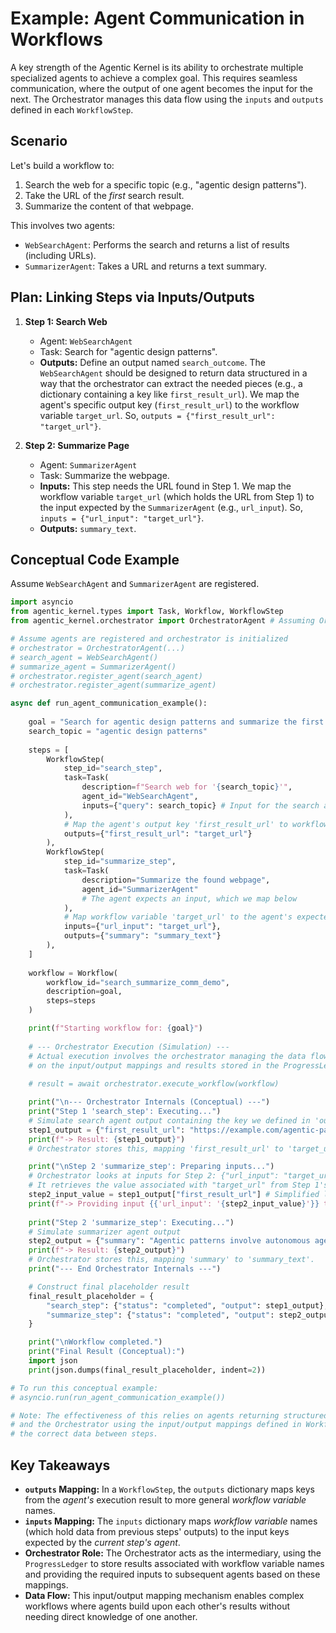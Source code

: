 # Example: Agent Communication in Workflows

A key strength of the Agentic Kernel is its ability to orchestrate multiple specialized agents to achieve a complex goal. This requires seamless communication, where the output of one agent becomes the input for the next. The Orchestrator manages this data flow using the `inputs` and `outputs` defined in each `WorkflowStep`.

## Scenario

Let's build a workflow to:

1. Search the web for a specific topic (e.g., "agentic design patterns").
2. Take the URL of the *first* search result.
3. Summarize the content of that webpage.

This involves two agents:

* `WebSearchAgent`: Performs the search and returns a list of results (including URLs).
* `SummarizerAgent`: Takes a URL and returns a text summary.

## Plan: Linking Steps via Inputs/Outputs

1. **Step 1: Search Web**
    * Agent: `WebSearchAgent`
    * Task: Search for "agentic design patterns".
    * **Outputs:** Define an output named `search_outcome`. The `WebSearchAgent` should be designed to return data structured in a way that the orchestrator can extract the needed pieces (e.g., a dictionary containing a key like `first_result_url`). We map the agent's specific output key (`first_result_url`) to the workflow variable `target_url`. So, `outputs = {"first_result_url": "target_url"}`.

2. **Step 2: Summarize Page**
    * Agent: `SummarizerAgent`
    * Task: Summarize the webpage.
    * **Inputs:** This step needs the URL found in Step 1. We map the workflow variable `target_url` (which holds the URL from Step 1) to the input expected by the `SummarizerAgent` (e.g., `url_input`). So, `inputs = {"url_input": "target_url"}`.
    * **Outputs:** `summary_text`.

## Conceptual Code Example

Assume `WebSearchAgent` and `SummarizerAgent` are registered.

```python
import asyncio
from agentic_kernel.types import Task, Workflow, WorkflowStep
from agentic_kernel.orchestrator import OrchestratorAgent # Assuming OrchestratorAgent is the main class

# Assume agents are registered and orchestrator is initialized
# orchestrator = OrchestratorAgent(...)
# search_agent = WebSearchAgent()
# summarize_agent = SummarizerAgent()
# orchestrator.register_agent(search_agent)
# orchestrator.register_agent(summarize_agent)

async def run_agent_communication_example():
    
    goal = "Search for agentic design patterns and summarize the first result."
    search_topic = "agentic design patterns"
    
    steps = [
        WorkflowStep(
            step_id="search_step",
            task=Task(
                description=f"Search web for '{search_topic}'", 
                agent_id="WebSearchAgent",
                inputs={"query": search_topic} # Input for the search agent
            ),
            # Map the agent's output key 'first_result_url' to workflow variable 'target_url'
            outputs={"first_result_url": "target_url"} 
        ),
        WorkflowStep(
            step_id="summarize_step",
            task=Task(
                description="Summarize the found webpage", 
                agent_id="SummarizerAgent"
                # The agent expects an input, which we map below
            ),
            # Map workflow variable 'target_url' to the agent's expected input 'url_input'
            inputs={"url_input": "target_url"}, 
            outputs={"summary": "summary_text"}
        ),
    ]
    
    workflow = Workflow(
        workflow_id="search_summarize_comm_demo",
        description=goal,
        steps=steps
    )

    print(f"Starting workflow for: {goal}")
    
    # --- Orchestrator Execution (Simulation) ---
    # Actual execution involves the orchestrator managing the data flow based 
    # on the input/output mappings and results stored in the ProgressLedger.
    
    # result = await orchestrator.execute_workflow(workflow)

    print("\n--- Orchestrator Internals (Conceptual) ---")
    print("Step 1 'search_step': Executing...")
    # Simulate search agent output containing the key we defined in 'outputs'
    step1_output = {"first_result_url": "https://example.com/agentic-patterns"}
    print(f"-> Result: {step1_output}")
    # Orchestrator stores this, mapping 'first_result_url' to 'target_url' internally.

    print("\nStep 2 'summarize_step': Preparing inputs...")
    # Orchestrator looks at inputs for Step 2: {"url_input": "target_url"}
    # It retrieves the value associated with "target_url" from Step 1's output.
    step2_input_value = step1_output["first_result_url"] # Simplified lookup
    print(f"-> Providing input {{'url_input': '{step2_input_value}'}} to SummarizerAgent.")
    
    print("Step 2 'summarize_step': Executing...")
    # Simulate summarizer agent output
    step2_output = {"summary": "Agentic patterns involve autonomous agents collaborating..."}
    print(f"-> Result: {step2_output}")
    # Orchestrator stores this, mapping 'summary' to 'summary_text'.
    print("--- End Orchestrator Internals ---")

    # Construct final placeholder result
    final_result_placeholder = {
        "search_step": {"status": "completed", "output": step1_output},
        "summarize_step": {"status": "completed", "output": step2_output},
    }

    print("\nWorkflow completed.")
    print("Final Result (Conceptual):")
    import json
    print(json.dumps(final_result_placeholder, indent=2))

# To run this conceptual example:
# asyncio.run(run_agent_communication_example())

# Note: The effectiveness of this relies on agents returning structured output (like dicts) 
# and the Orchestrator using the input/output mappings defined in WorkflowSteps to pass 
# the correct data between steps.
```

## Key Takeaways

* **`outputs` Mapping:** In a `WorkflowStep`, the `outputs` dictionary maps keys from the *agent's* execution result to more general *workflow variable* names.
* **`inputs` Mapping:** The `inputs` dictionary maps *workflow variable* names (which hold data from previous steps' outputs) to the input keys expected by the *current step's agent*.
* **Orchestrator Role:** The Orchestrator acts as the intermediary, using the `ProgressLedger` to store results associated with workflow variable names and providing the required inputs to subsequent agents based on these mappings.
* **Data Flow:** This input/output mapping mechanism enables complex workflows where agents build upon each other's results without needing direct knowledge of one another.
